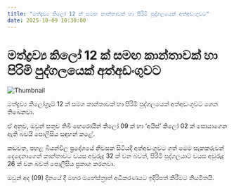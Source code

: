 ```yaml
---
title: "මත්ද්‍රව්‍ය කිලෝ 12 ක් සමඟ කාන්තාවක් හා පිරිමි පුද්ගලයෙක් අත්අඩංගුවට"
date: 2025-10-09 10:30:00
---
```


# මත්ද්‍රව්‍ය කිලෝ 12 ක් සමඟ කාන්තාවක් හා පිරිමි පුද්ගලයෙක් අත්අඩංගුවට

![Thumbnail](https://helakuru.sgp1.cdn.digitaloceanspaces.com/esana/images/lib/arrested2[1].jpg)

මත්ද්‍රව්‍ය කිලෝග්‍රෑම් 12 ක් සමග කාන්තාවක් හා පිරිමි පුද්ගලයෙක් අත්අඩංගුවට ගෙන තිබෙනවා.

ඒ අනුව, ඔවුන් සතුව තිබී හෙරොයින් කිලෝ 09 ක් හා ‘අයිස්’ කිලෝ 02 ක් සොයාගෙන ඇති බවයි පොලීසිය සඳහන් කළේ.

කඩවත, පහළ බියන්විල ප්‍රදේශයේ නිවසක සිටියදී අත්අඩංගුවට ගත් මෙම සැකකරුවන් දෙදෙනාගෙන් කාන්තාවට වයස අවුරුදු 32 ක් වන බවත්, පිරිමි පුද්ගලයාට වයස අවුරුදු 26 ක් වන බවත් පොලීසිය ප්‍රකාශ කරනවා.

ඔවුන් අද (09) දිනයේ දී මහර මහේස්ත්‍රාත් අධිකරණයට ඉදිරිපත් කිරීමට නියමිතයි.

